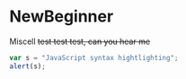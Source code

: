 # NewBeginner
Miscell
~~test test test, can you hear me~~
```javascript
var s = "JavaScript syntax hightlighting";
alert(s);
```
